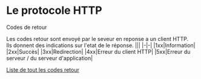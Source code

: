# Le protocole HTTP
Codes de retour

Les codes retour sont envoyé par le seveur en reponse a un client HTTP.<br/>
Ils donnent des indications sur l'etat de le réponse.
|||
|-|-|
|1xx|Information|
|2xx|Succès|
|3xx|Redirection|
|4xx|Erreur du client HTTP|
|5xx|Erreur du serveur / du serveur d'application|

[Liste de tout les codes retour](https://fr.wikipedia.org/wiki/Liste_des_codes_HTTP)